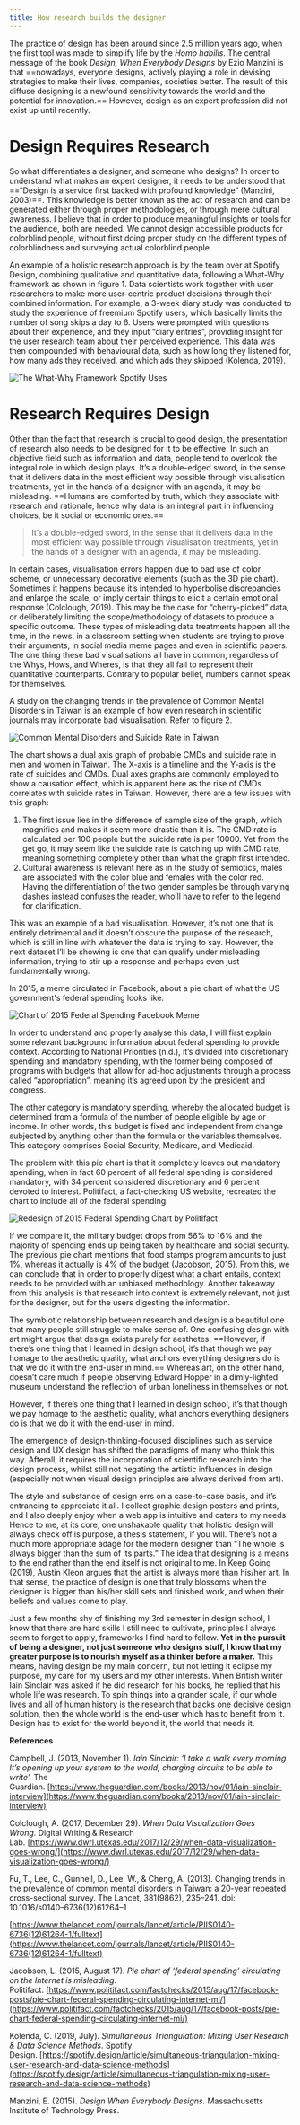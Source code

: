 ```yaml
---
title: How research builds the designer
---
```


The practice of design has been around since 2.5 million years ago, when the first tool was made to simplify life by the _Homo habilis_. The central message of the book _Design, When Everybody Designs_ by Ezio Manzini is that ==nowadays, everyone designs, actively playing a role in devising strategies to make their lives, companies, societies better. The result of this diffuse designing is a newfound sensitivity towards the world and the potential for innovation.== However, design as an expert profession did not exist up until recently.

# **Design Requires Research**

So what differentiates a designer, and someone who designs? In order to understand what makes an expert designer, it needs to be understood that ==“Design is a service first backed with profound knowledge” (Manzini, 2003)==. This knowledge is better known as the act of research and can be generated either through proper methodologies, or through mere cultural awareness. I believe that in order to produce meaningful insights or tools for the audience, both are needed. We cannot design accessible products for colorblind people, without first doing proper study on the different types of colorblindness and surveying actual colorblind people.

An example of a holistic research approach is by the team over at Spotify Design, combining qualitative and quantitative data, following a What-Why framework as shown in figure 1. Data scientists work together with user researchers to make more user-centric product decisions through their combined information. For example, a 3-week diary study was conducted to study the experience of freemium Spotify users, which basically limits the number of song skips a day to 6. Users were prompted with questions about their experience, and they input “diary entries”, providing insight for the user research team about their perceived experience. This data was then compounded with behavioural data, such as how long they listened for, how many ads they received, and which ads they skipped (Kolenda, 2019).

![The What-Why Framework Spotify Uses](https://miro.medium.com/v2/resize:fit:1400/0*OVPm2Zaw6Jlfqck9)

# **Research Requires Design**

Other than the fact that research is crucial to good design, the presentation of research also needs to be designed for it to be effective. In such an objective field such as information and data, people tend to overlook the integral role in which design plays. It’s a double-edged sword, in the sense that it delivers data in the most efficient way possible through visualisation treatments, yet in the hands of a designer with an agenda, it may be misleading. ==Humans are comforted by truth, which they associate with research and rationale, hence why data is an integral part in influencing choices, be it social or economic ones.==

> It’s a double-edged sword, in the sense that it delivers data in the most efficient way possible through visualisation treatments, yet in the hands of a designer with an agenda, it may be misleading.

In certain cases, visualisation errors happen due to bad use of color scheme, or unnecessary decorative elements (such as the 3D pie chart). Sometimes it happens because it’s intended to hyperbolise discrepancies and enlarge the scale, or imply certain things to elicit a certain emotional response (Colclough, 2019). This may be the case for “cherry-picked” data, or deliberately limiting the scope/methodology of datasets to produce a specific outcome. These types of misleading data treatments happen all the time, in the news, in a classroom setting when students are trying to prove their arguments, in social media meme pages and even in scientific papers. The one thing these bad visualisations all have in common, regardless of the Whys, Hows, and Wheres, is that they all fail to represent their quantitative counterparts. Contrary to popular belief, numbers cannot speak for themselves.

A study on the changing trends in the prevalence of Common Mental Disorders in Taiwan is an example of how even research in scientific journals may incorporate bad visualisation. Refer to figure 2.

![Common Mental Disorders and Suicide Rate in Taiwan](https://miro.medium.com/v2/resize:fit:1400/0*QyD8T_1XZvVd4t_Q)

The chart shows a dual axis graph of probable CMDs and suicide rate in men and women in Taiwan. The X-axis is a timeline and the Y-axis is the rate of suicides and CMDs. Dual axes graphs are commonly employed to show a causation effect, which is apparent here as the rise of CMDs correlates with suicide rates in Taiwan. However, there are a few issues with this graph:

1.  The first issue lies in the difference of sample size of the graph, which magnifies and makes it seem more drastic than it is. The CMD rate is calculated per 100 people but the suicide rate is per 10000. Yet from the get go, it may seem like the suicide rate is catching up with CMD rate, meaning something completely other than what the graph first intended.
2.  Cultural awareness is relevant here as in the study of semiotics, males are associated with the color blue and females with the color red. Having the differentiation of the two gender samples be through varying dashes instead confuses the reader, who’ll have to refer to the legend for clarification.

This was an example of a bad visualisation. However, it’s not one that is entirely detrimental and it doesn’t obscure the purpose of the research, which is still in line with whatever the data is trying to say. However, the next dataset I’ll be showing is one that can qualify under misleading information, trying to stir up a response and perhaps even just fundamentally wrong.

In 2015, a meme circulated in Facebook, about a pie chart of what the US government's federal spending looks like.

![Chart of 2015 Federal Spending Facebook Meme](https://miro.medium.com/v2/resize:fit:1400/0*8smCFLahhdrZHP4J)

In order to understand and properly analyse this data, I will first explain some relevant background information about federal spending to provide context. According to National Priorities (n.d.), it’s divided into discretionary spending and mandatory spending, with the former being composed of programs with budgets that allow for ad-hoc adjustments through a process called “appropriation”, meaning it’s agreed upon by the president and congress.

The other category is mandatory spending, whereby the allocated budget is determined from a formula of the number of people eligible by age or income. In other words, this budget is fixed and independent from change subjected by anything other than the formula or the variables themselves. This category comprises Social Security, Medicare, and Medicaid.

The problem with this pie chart is that it completely leaves out mandatory spending, when in fact 60 percent of all federal spending is considered mandatory, with 34 percent considered discretionary and 6 percent devoted to interest. Politifact, a fact-checking US website, recreated the chart to include all of the federal spending.

![Redesign of 2015 Federal Spending Chart by Politifact](https://miro.medium.com/v2/resize:fit:1400/0*Gn-OFpKd-fKLVPhI)

If we compare it, the military budget drops from 56% to 16% and the majority of spending ends up being taken by healthcare and social security. The previous pie chart mentions that food stamps program amounts to just 1%, whereas it actually is 4% of the budget (Jacobson, 2015). From this, we can conclude that in order to properly digest what a chart entails, context needs to be provided with an unbiased methodology. Another takeaway from this analysis is that research into context is extremely relevant, not just for the designer, but for the users digesting the information.

The symbiotic relationship between research and design is a beautiful one that many people still struggle to make sense of. One confusing design with art might argue that design exists purely for aesthetes. ==However, if there’s one thing that I learned in design school, it’s that though we pay homage to the aesthetic quality, what anchors everything designers do is that we do it with the end-user in mind.== Whereas art, on the other hand, doesn’t care much if people observing Edward Hopper in a dimly-lighted museum understand the reflection of urban loneliness in themselves or not.

However, if there’s one thing that I learned in design school, it’s that though we pay homage to the aesthetic quality, what anchors everything designers do is that we do it with the end-user in mind.

The emergence of design-thinking-focused disciplines such as service design and UX design has shifted the paradigms of many who think this way. Afterall, it requires the incorporation of scientific research into the design process, whilst still not negating the artistic influences in design (especially not when visual design principles are always derived from art).

The style and substance of design errs on a case-to-case basis, and it’s entrancing to appreciate it all. I collect graphic design posters and prints, and I also deeply enjoy when a web app is intuitive and caters to my needs. Hence to me, at its core, one unshakable quality that holistic design will always check off is purpose, a thesis statement, if you will. There’s not a much more appropriate adage for the modern designer than “The whole is always bigger than the sum of its parts.” The idea that designing is a means to the end rather than the end itself is not original to me. In Keep Going (2019), Austin Kleon argues that the artist is always more than his/her art. In that sense, the practice of design is one that truly blossoms when the designer is bigger than his/her skill sets and finished work, and when their beliefs and values come to play.

Just a few months shy of finishing my 3rd semester in design school, I know that there are hard skills I still need to cultivate, principles I always seem to forget to apply, frameworks I find hard to follow. **Yet in the pursuit of being a designer, not just someone who designs stuff, I know that my greater purpose is to nourish myself as a thinker before a maker.** This means, having design be my main concern, but not letting it eclipse my purpose, my care for my users and my other interests. When British writer Iain Sinclair was asked if he did research for his books, he replied that his whole life was research. To spin things into a grander scale, if our whole lives and all of human history is the research that backs one decisive design solution, then the whole world is the end-user which has to benefit from it. Design has to exist for the world beyond it, the world that needs it.

**References**

Campbell, J. (2013, November 1). _Iain Sinclair: ‘I take a walk every morning. It’s opening up your system to the world, charging circuits to be able to write’._ The Guardian. [https://www.theguardian.com/books/2013/nov/01/iain-sinclair-interview](https://www.theguardian.com/books/2013/nov/01/iain-sinclair-interview)

Colclough, A. (2017, December 29). _When Data Visualization Goes Wrong._ Digital Writing & Research Lab. [https://www.dwrl.utexas.edu/2017/12/29/when-data-visualization-goes-wrong/](https://www.dwrl.utexas.edu/2017/12/29/when-data-visualization-goes-wrong/)

Fu, T., Lee, C., Gunnell, D., Lee, W., & Cheng, A. (2013). Changing trends in the prevalence of common mental disorders in Taiwan: a 20-year repeated cross-sectional survey. The Lancet, 381(9862), 235–241. doi: 10.1016/s0140–6736(12)61264–1

[https://www.thelancet.com/journals/lancet/article/PIIS0140-6736(12)61264-1/fulltext](https://www.thelancet.com/journals/lancet/article/PIIS0140-6736(12)61264-1/fulltext)

Jacobson, L. (2015, August 17). _Pie chart of ‘federal spending’ circulating on the Internet is misleading_. Politifact. [https://www.politifact.com/factchecks/2015/aug/17/facebook-posts/pie-chart-federal-spending-circulating-internet-mi/](https://www.politifact.com/factchecks/2015/aug/17/facebook-posts/pie-chart-federal-spending-circulating-internet-mi/)

Kolenda, C. (2019, July). _Simultaneous Triangulation: Mixing User Research & Data Science Methods_. Spotify Design. [https://spotify.design/article/simultaneous-triangulation-mixing-user-research-and-data-science-methods](https://spotify.design/article/simultaneous-triangulation-mixing-user-research-and-data-science-methods)

Manzini, E. (2015). _Design When Everybody Designs._ Massachusetts Institute of Technology Press.